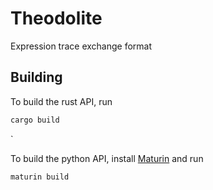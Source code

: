# Theodolite

Expression trace exchange format

## Building

To build the rust API, run
``` sh
cargo build
```

`

To build the python API, install [Maturin](https://github.com/PyO3/maturin) and run
``` sh
maturin build
```

